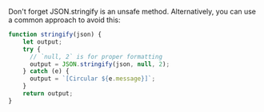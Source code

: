 Don't forget JSON.stringify is an unsafe method. Alternatively, you can use a common approach to avoid this:

```js
function stringify(json) {
    let output;
    try {
      // `null, 2` is for proper formatting
      output = JSON.stringify(json, null, 2);
    } catch (e) {
      output = `[Circular ${e.message}]`;
    }
    return output;
}
```
